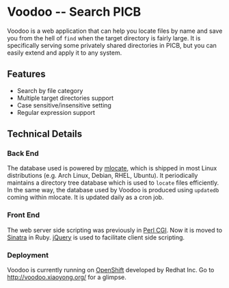 Voodoo -- Search PICB
=====================

Voodoo is a web application that can help you locate files by name and save you
from the hell of `find` when the target directory is fairly large. It is
specifically serving some privately shared directories in PICB, but you can
easily extend and apply it to any system.

Features
--------

*   Search by file category
*   Multiple target directories support
*   Case sensitive/insensitive setting
*   Regular expression support

Technical Details
-----------------

### Back End

The database used is powered by [mlocate](https://fedorahosted.org/mlocate/),
which is shipped in most Linux distributions (e.g. Arch Linux, Debian, RHEL,
Ubuntu). It periodically maintains a directory tree database which is used to
`locate` files efficiently. In the same way, the database used by Voodoo is
produced using `updatedb` coming within mlocate. It is updated daily as a cron
job.

### Front End

The web server side scripting was previously in [Perl CGI](bin/voodoo.pl). Now
it is moved to [Sinatra](http://www.sinatrarb.com/) in Ruby.
[jQuery](http://jquery.com/) is used to facilitate client side scripting.

### Deployment

Voodoo is currently running on [OpenShift](http://openshift.redhat.com/)
developed by Redhat Inc. Go to http://voodoo.xiaoyong.org/ for a glimpse.
